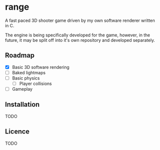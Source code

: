 # range

A fast paced 3D shooter game driven by my own software renderer written in C. 

The engine is being specifically developed for the game, however, in the future, it may be split off into it's own 
repository and developed separately.

## Roadmap

- [x] Basic 3D software rendering
- [ ] Baked lightmaps
- [ ] Basic physics
    - [ ] Player collisions

- [ ] Gameplay

## Installation

TODO

## Licence 

TODO




